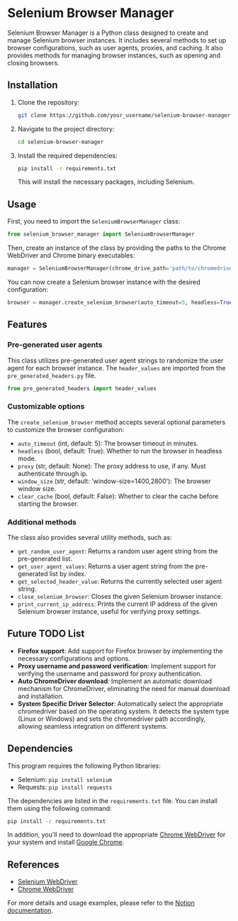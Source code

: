 # Selenium Browser Manager

Selenium Browser Manager is a Python class designed to create and manage Selenium browser instances. It includes several methods to set up browser configurations, such as user agents, proxies, and caching. It also provides methods for managing browser instances, such as opening and closing browsers.

## Installation

1. Clone the repository:

   ```bash
   git clone https://github.com/your_username/selenium-browser-manager.git
   ```

2. Navigate to the project directory:

   ```bash
   cd selenium-browser-manager
   ```

3. Install the required dependencies:

   ```bash
   pip install -r requirements.txt
   ```

   This will install the necessary packages, including Selenium.

## Usage

First, you need to import the `SeleniumBrowserManager` class:

```python
from selenium_browser_manager import SeleniumBrowserManager
```

Then, create an instance of the class by providing the paths to the Chrome WebDriver and Chrome binary executables:

```python
manager = SeleniumBrowserManager(chrome_drive_path='path/to/chromedriver', binary_chrome_path='path/to/chrome')
```

You can now create a Selenium browser instance with the desired configuration:

```python
browser = manager.create_selenium_browser(auto_timeout=5, headless=True, proxy='proxy_address', window_size='window-size=1400,2800', clear_cache=False)
```

## Features

### Pre-generated user agents

This class utilizes pre-generated user agent strings to randomize the user agent for each browser instance. The `header_values` are imported from the `pre_generated_headers.py` file.

```python
from pre_generated_headers import header_values
```

### Customizable options

The `create_selenium_browser` method accepts several optional parameters to customize the browser configuration:

- `auto_timeout` (int, default: 5): The browser timeout in minutes.
- `headless` (bool, default: True): Whether to run the browser in headless mode.
- `proxy` (str, default: None): The proxy address to use, if any. Must authenticate through ip.
- `window_size` (str, default: 'window-size=1400,2800'): The browser window size.
- `clear_cache` (bool, default: False): Whether to clear the cache before starting the browser.

### Additional methods

The class also provides several utility methods, such as:

- `get_random_user_agent`: Returns a random user agent string from the pre-generated list.
- `get_user_agent_values`: Returns a user agent string from the pre-generated list by index.
- `get_selected_header_value`: Returns the currently selected user agent string.
- `close_selenium_browser`: Closes the given Selenium browser instance.
- `print_current_ip_address`: Prints the current IP address of the given Selenium browser instance, useful for verifying proxy settings.

## Future TODO List

- **Firefox support**: Add support for Firefox browser by implementing the necessary configurations and options.
- **Proxy username and password verification**: Implement support for verifying the username and password for proxy authentication.
- **Auto ChromeDriver download**: Implement an automatic download mechanism for ChromeDriver, eliminating the need for manual download and installation.
- **System Specific Driver Selector**: Automatically select the appropriate chromedriver based on the operating system. It detects the system type (Linux or Windows) and sets the chromedriver path accordingly, allowing seamless integration on different systems.

## Dependencies

This program requires the following Python libraries:

- Selenium: `pip install selenium`
- Requests: `pip install requests`

The dependencies are listed in the `requirements.txt` file. You can install them using the following command:

```bash
pip install -r requirements.txt
```

In addition, you'll need to download the appropriate [Chrome WebDriver](https://sites.google.com/a/chromium.org/chromedriver/downloads) for your system and install [Google Chrome](https://www.google.com/chrome/).

## References

- [Selenium WebDriver](https://www.selenium.dev/documentation/en/webdriver/)
- [Chrome WebDriver](https://sites.google.com/a/chromium.org/chromedriver/)

For more details and usage examples, please refer to the [Notion documentation](https://spectrum-denim-cba.notion.site/SeleniumManager-efdde885c24444b4b22eb7cd823cd927).